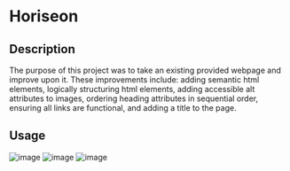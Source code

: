 # Horiseon
## Description

The purpose of this project was to take an existing provided webpage and improve upon it. These improvements include: adding semantic html elements, logically structuring html elements, adding accessible alt attributes to images, ordering heading attributes in sequential order, ensuring all links are functional, and adding a title to the page. 

## Usage

![image](https://user-images.githubusercontent.com/106570933/173489774-55205cab-64f0-4a60-b2ce-963ab350298f.png)
![image](https://user-images.githubusercontent.com/106570933/173489788-28c8c2a9-b9ab-4291-9b1e-d67e6d0e4165.png)
![image](https://user-images.githubusercontent.com/106570933/173489808-52389564-32d5-4df6-808b-780a2b559485.png)
